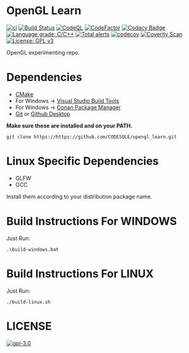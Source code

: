 # OpenGL Learn
[![ci](https://github.com/codesole/opengl_learn/actions/workflows/ci.yml/badge.svg)](https://github.com/codesole/opengl_learn/actions?query=workflow%3Aci)
[![Build Status](https://travis-ci.com/CODESOLE/opengl_learn.svg?branch=main)](https://travis-ci.com/CODESOLE/opengl_learn)
[![CodeQL](https://github.com/CODESOLE/opengl_learn/actions/workflows/codeql-analysis.yml/badge.svg)](https://github.com/CODESOLE/opengl_learn/actions/workflows/codeql-analysis.yml)
[![CodeFactor](https://www.codefactor.io/repository/github/codesole/opengl_learn/badge)](https://www.codefactor.io/repository/github/codesole/opengl_learn)
[![Codacy Badge](https://app.codacy.com/project/badge/Grade/888554f6d27b47e6a55c8fc61de7bc66)](https://www.codacy.com/gh/CODESOLE/opengl_learn/dashboard?utm_source=github.com&amp;utm_medium=referral&amp;utm_content=CODESOLE/opengl_learn&amp;utm_campaign=Badge_Grade)
[![Language grade: C/C++](https://img.shields.io/lgtm/grade/cpp/g/CODESOLE/opengl_learn.svg?logo=lgtm&logoWidth=18)](https://lgtm.com/projects/g/CODESOLE/opengl_learn/context:cpp)
[![Total alerts](https://img.shields.io/lgtm/alerts/g/CODESOLE/opengl_learn.svg?logo=lgtm&logoWidth=18)](https://lgtm.com/projects/g/CODESOLE/opengl_learn/alerts/)
[![codecov](https://codecov.io/gh/CODESOLE/opengl_learn/branch/main/graph/badge.svg?token=P4D64PE9Z4)](https://codecov.io/gh/CODESOLE/opengl_learn)
[![Coverity Scan](https://scan.coverity.com/projects/24005/badge.svg)](https://scan.coverity.com/projects/codesole-opengl_learn)
[![License: GPL v3](https://img.shields.io/badge/License-GPLv3-blue.svg)](https://www.gnu.org/licenses/gpl-3.0)

OpenGL experimenting repo.

# Dependencies

 - [CMake](https://cmake.org/download/)
 - For Windows -> [Visual Studio Build Tools](https://visualstudio.microsoft.com/downloads/#build-tools-for-visual-studio-2022)
 - For Windows -> [Conan Package Manager](https://conan.io/)
 - [Git](https://git-scm.com/downloads) or [Github Desktop](https://desktop.github.com/)

 **Make sure these are installed and on your PATH.**

```
git clone https://https://github.com/CODESOLE/opengl_learn.git
```


# Linux Specific Dependencies

 - GLFW
 - GCC

Install them according to your distribution package name.


# Build Instructions For WINDOWS

Just Run:
```shell
.\build-windows.bat
```


# Build Instructions For LINUX

Just Run:
```shell
./build-linux.sh
```


# LICENSE

[![gpl-3.0](https://www.gnu.org/graphics/gplv3-with-text-136x68.png)](https://www.gnu.org/licenses/gpl-3.0)
